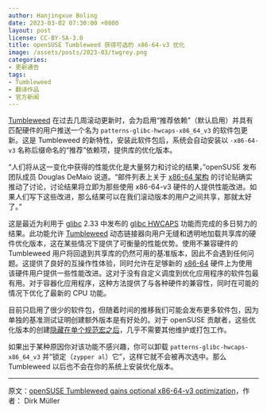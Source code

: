 ```yaml
---
author: Hanjingxue Boling
date: 2023-03-02 07:30:00 +0800
layout: post
license: CC-BY-SA-3.0
title: openSUSE Tumbleweed 获得可选的 x86-64-v3 优化
image: /assets/posts/2023-03/twgrey.png
categories:
- 更新通告
tags:
- Tumbleweed
- 翻译作品
- 官方新闻
---
```


[Tumbleweed](https://get.opensuse.org/tumbleweed/) 在过去几周滚动更新时，会为启用“推荐依赖”（默认启用）并具有匹配硬件的用户推送一个名为 `patterns-glibc-hwcaps-x86_64_v3` 的软件包更新。这是 Tumbleweed 的新特性，安装此软件包后，系统会自动安装以 `-x86-64-v3` 名称后缀命名的“推荐”依赖项，提供库的优化版本。

“人们将从这一变化中获得的性能优化是大量努力和讨论的结果，”openSUSE 发布团队成员 Douglas DeMaio 说道。“邮件列表上关于 [x86-64 架构](https://lists.opensuse.org/archives/list/factory@lists.opensuse.org/thread/JTFUDX72VB7WPCBH4CV5E4XYXFWWKHXQ/) 的讨论贴确实推动了讨论，讨论结果将立即为那些使用 x86-64-v3 硬件的人提供性能改进。如果人们写下这些改进，那么结果可以在我们滚动版本的用户之间共享，那就太好了。”

这是最近为利用于 [glibc](https://www.gnu.org/software/libc/) 2.33 中发布的 [glibc HWCAPS](https://build.opensuse.org/package/show/openSUSE:Factory/patterns-glibc-hwcaps) 功能而完成的多日努力的结果。此功能允许 [Tumbleweed](https://get.opensuse.org/tumbleweed/) 动态链接器向用户无缝和透明地加载共享库的硬件优化版本，这在某些情况下提供了可衡量的性能优势。使用不兼容硬件的 Tumbleweed 用户将回退到共享库的仍然可用的基准版本，因此不会遇到任何问题。这提供了良好的互操作性体验，同时允许在足够新的 [x86-64](https://en.wikipedia.org/wiki/X86-64) 硬件上为使用该硬件用户提供一些性能改进。这对于没有自定义调度到优化应用程序的软件包最有用。对于容器化应用程序，这种方法提供了与各种硬件的兼容性，同时在可能的情况下优化了最新的 CPU 功能。

目前只启用了很少的软件包，但随着时间的推移我们可能会发布更多软件包，因为单独的基准测试证明创建额外版本是有好处的。对于 openSUSE 贡献者，这些优化版本的创建[隐藏在单个规范宏之后](https://en.opensuse.org/openSUSE:Packaging_Conventions_RPM_Macros#%{?suse_build_hwcaps_libs})，几乎不需要其他维护或打包工作。

如果出于某种原因你对该功能不感兴趣，你可以卸载 `patterns-glibc-hwcaps-x86_64_v3` 并“锁定（`zypper al`）它”，这样它就不会被再次选中。那么 Tumbleweed 以后也不会在你的系统上安装优化版本。

------

原文：[openSUSE Tumbleweed gains optional x86-64-v3 optimization](https://news.opensuse.org/2023/03/02/tw-gains-optional-optimizations/)，作者：	Dirk Müller